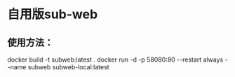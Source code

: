 # 自用版sub-web
## 使用方法：
docker build -t subweb:latest .
docker run -d -p 58080:80 --restart always --name subweb subweb-local:latest
